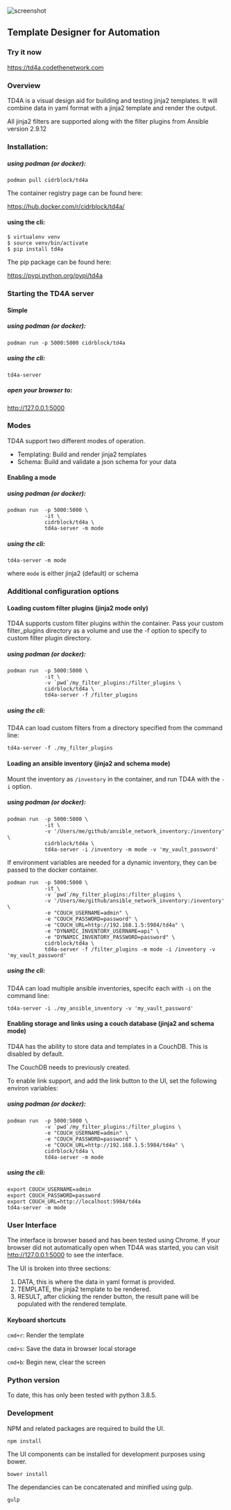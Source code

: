 ![screenshot](screenshot.png)
## Template Designer for Automation

### Try it now

https://td4a.codethenetwork.com

### Overview

TD4A is a visual design aid for building and testing jinja2 templates.  It will combine data in yaml format with a jinja2 template and render the output.

All jinja2 filters are supported along with the filter plugins from Ansible version 2.9.12

### Installation:

##### using podman (or docker):
```
podman pull cidrblock/td4a
```

The container registry page can be found here:

https://hub.docker.com/r/cidrblock/td4a/

#### using the cli:
```
$ virtualenv venv
$ source venv/bin/activate
$ pip install td4a
```

The pip package can be found here:

https://pypi.python.org/pypi/td4a

### Starting the TD4A server


#### Simple

##### using podman (or docker):
```
podman run -p 5000:5000 cidrblock/td4a
```

##### using the cli:
```
td4a-server
```

##### open your browser to:

http://127.0.0.1:5000

### Modes

TD4A support two different modes of operation.
- Templating: Build and render jinja2 templates
- Schema: Build and validate a json schema for your data

#### Enabling a mode

##### using podman (or docker):
```
podman run  -p 5000:5000 \
            -it \
            cidrblock/td4a \
            td4a-server -m mode
```

##### using the cli:
```
td4a-server -m mode
```

where `mode` is either jinja2 (default) or schema

### Additional configuration options

#### Loading custom filter plugins (jinja2 mode only)


TD4A supports custom filter plugins within the container. Pass your custom filter_plugins directory as a volume and use the -f option to specify to custom filter plugin directory.

##### using podman (or docker):
```
podman run  -p 5000:5000 \
            -it \
            -v `pwd`/my_filter_plugins:/filter_plugins \
            cidrblock/td4a \
            td4a-server -f /filter_plugins
```

##### using the cli:

TD4A can load custom filters from a directory specified from the command line:
```
td4a-server -f ./my_filter_plugins
```

#### Loading an ansible inventory (jinja2 and schema mode)

Mount the inventory as `/inventory` in the container, and run TD4A with the `-i` option.


##### using podman (or docker):

```
podman run  -p 5000:5000 \
            -it \
            -v '/Users/me/github/ansible_network_inventory:/inventory' \
            cidrblock/td4a \
            td4a-server -i /inventory -m mode -v 'my_vault_password'
```

If environment variables are needed for a dynamic inventory, they can be passed to the docker container.
```
podman run  -p 5000:5000 \
            -it \
            -v `pwd`/my_filter_plugins:/filter_plugins \
            -v '/Users/me/github/ansible_network_inventory:/inventory' \
            -e "COUCH_USERNAME=admin" \
            -e "COUCH_PASSWORD=password" \
            -e "COUCH_URL=http://192.168.1.5:5984/td4a" \
            -e "DYNAMIC_INVENTORY_USERNAME=api" \
            -e "DYNAMIC_INVENTORY_PASSWORD=password" \
            cidrblock/td4a \
            td4a-server -f /filter_plugins -m mode -i /inventory -v 'my_vault_password'
```            

##### using the cli:

TD4A can load multiple ansible inventories, specifc each with `-i` on the command line:
```
td4a-server -i ./my_ansible_inventory -v 'my_vault_password'
```

#### Enabling storage and links using a couch database (jinja2 and schema mode)

TD4A has the ability to store data and templates in a CouchDB.  This is disabled by default.

The CouchDB needs to previously created.

To enable link support, and add the link button to the UI, set the following environ variables:

##### using podman (or docker):

```
podman run  -p 5000:5000 \
            -v `pwd`/my_filter_plugins:/filter_plugins \
            -e "COUCH_USERNAME=admin" \
            -e "COUCH_PASSWORD=password" \
            -e "COUCH_URL=http://192.168.1.5:5984/td4a" \
            cidrblock/td4a \
            td4a-server -m mode
```

##### using the cli:
```
export COUCH_USERNAME=admin
export COUCH_PASSWORD=password
export COUCH_URL=http://localhost:5984/td4a
td4a-server -m mode
```

### User Interface

The interface is browser based and has been tested using Chrome. If your browser did not automatically open when TD4A was started, you can visit http://127.0.0.1:5000 to see the interface.

The UI is broken into three sections:

1) DATA, this is where the data in yaml format is provided.
2) TEMPLATE, the jinja2 template to be rendered.
3) RESULT, after clicking the render button, the result pane will be populated with the rendered template.

#### Keyboard shortcuts

`cmd+r`: Render the template

`cmd+s`: Save the data in browser local storage

`cmd+b`: Begin new, clear the screen

### Python version

To date, this has only been tested with python 3.8.5.

### Development

NPM and related packages are required to build the UI.

```
npm install
```

The UI components can be installed for development purposes using bower.

```
bower install
```

The dependancies can be concatenated and minified using gulp.

```
gulp
```
